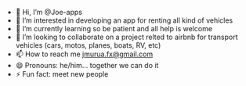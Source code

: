 - 👋 Hi, I’m @Joe-apps
- 👀 I’m interested in developing an app for renting all kind of vehicles
- 🌱 I’m currently learning so be patient and all help is welcome
- 💞️ I’m looking to collaborate on a project relted to airbnb for transport vehicles (cars, motos, planes, boats, RV, etc)
- 📫 How to reach me jmurua.fx@gmail.com
- 😄 Pronouns: he/him... together we can do it
- ⚡ Fun fact: meet new people

<!---
Joe-apps/Joe-apps is a ✨ special ✨ repository because its `README.md` (this file) appears on your GitHub profile.
You can click the Preview link to take a look at your changes.
--->
